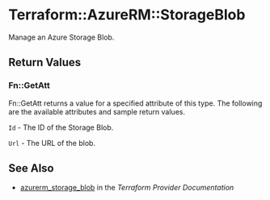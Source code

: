 # Terraform::AzureRM::StorageBlob

Manage an Azure Storage Blob.

## Return Values

### Fn::GetAtt

Fn::GetAtt returns a value for a specified attribute of this type. The following are the available attributes and sample return values.

`Id` - The ID of the Storage Blob.

`Url` - The URL of the blob.

## See Also

* [azurerm_storage_blob](https://www.terraform.io/docs/providers/azurerm/r/storage_blob.html) in the _Terraform Provider Documentation_